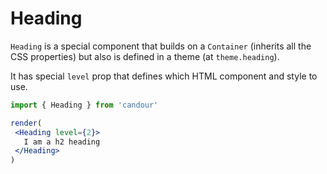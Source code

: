 # Heading

`Heading` is a special component that builds on a `Container` (inherits all the CSS properties) but also is defined in a theme (at `theme.heading`).

It has special `level` prop that defines which HTML component and style to use.

 ```jsx
import { Heading } from 'candour'

render(
  <Heading level={2}>
    I am a h2 heading
  </Heading>
)
```
